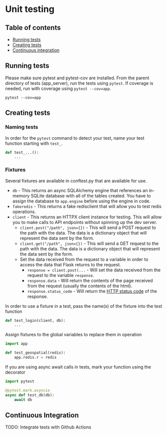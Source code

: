 # Unit testing

## Table of contents

- [Running tests]()
- [Creating tests]()
- [Continuous integration]()

## Running tests

Please make sure pytest and pytest-cov are installed. From the parent directory of tests (app_server), run the tests using `pytest`.
If coverage is needed, run with coverage using `pytest --cov=app`.

```commandline
pytest --cov=app
```

## Creating tests

### Naming tests

In order for the `pytest` command to detect your test, name your test function starting with `test_`.

```python
def test_...():
    ...
```

### Fixtures

Several fixtures are available in conftest.py that are available for use.

- `db` - This returns an async SQLAlchemy engine that references an in-memory SQLite database with all of the tables created. You have to assign the database to `app.engine` before using the engine in code.
- `fakeredis` - This returns a fake redisclient that will allow you to test redis operations.
- `client` - This returns an HTTPX client instance for testing. This will allow you to make calls to API endpoints without spinning up the dev server. 
    - `client.post("/path", json={})` - This will send a POST request to the path with the data. The data is a
      dictionary object that will represent the data sent by the form.
    - `client.get("/path", json={})` - This will send a GET request to the path with the data. The data is a dictionary
      object that will represent the data sent by the form.
    - Set the data received from the request to a variable in order to access the data that Flask returns to the
      request.
        - `response = client.post(...` - Will set the data received from the request to the variable `response`.
        - `response.data` - Will return the contents of the page received from the request (usually the contents of the
          html).
        - `response.status_code` - Will return
          the [HTTP status code](https://developer.mozilla.org/en-US/docs/Web/HTTP/Status) of the response.

In order to use a fixture in a test, pass the name(s) of the fixture into the test function

```python
def test_login(client, db):
    ...
```

Assign fixtures to the global variables to replace them in operation

```python
import app

def test_geospatial(redis):
    app.redis.r = redis
```

If you are using async await calls in tests, mark your function using the decorator
```python
import pytest

@pytest.mark.asyncio
async def test_db(db):
    await db
```

## Continuous Integration
TODO: Integrate tests with Github Actions